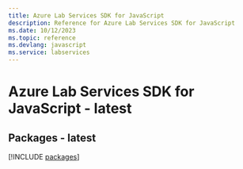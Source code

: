 ```yaml
---
title: Azure Lab Services SDK for JavaScript
description: Reference for Azure Lab Services SDK for JavaScript
ms.date: 10/12/2023
ms.topic: reference
ms.devlang: javascript
ms.service: labservices
---
```

# Azure Lab Services SDK for JavaScript - latest
## Packages - latest
[!INCLUDE [packages](lab-services-index.md)]